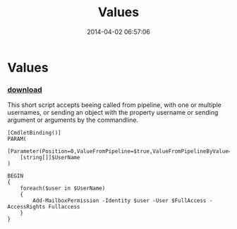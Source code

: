 ﻿---
pid:            5040
poster:         Daniel Sorlov
title:          Values
date:           2014-04-02 06:57:06
format:         posh
parent:         0
parent:         0

---

# Values

### [download](5040.ps1)

This short script accepts beeing called from pipeline, with one or multiple usernames, or sending an object with the property username or sending argument or arguments by the commandline.

```posh
[CmdletBinding()]
PARAM(
	[Parameter(Position=0,ValueFromPipeline=$true,ValueFromPipelineByValue=$true)]
	[string[]]$UserName
)

BEGIN
{
	foreach($user in $UserName)
	{
		Add-MailboxPermission -Identity $user -User $FullAccess -AccessRights Fullaccess
	}
}
```
